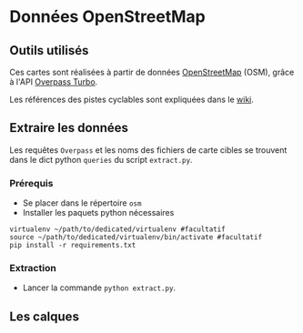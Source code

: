 # Données OpenStreetMap

## Outils utilisés

Ces cartes sont réalisées à partir de données [OpenStreetMap](openstreetmap.org) (OSM), grâce à l'API [Overpass Turbo](http://overpass-turbo.eu/#).

Les références des pistes cyclables sont expliquées dans le [wiki](https://wiki.openstreetmap.org/wiki/Bicycle).

## Extraire les données

Les requêtes `Overpass` et les noms des fichiers de carte cibles se trouvent dans le dict python `queries` du script  `extract.py`.

### Prérequis

* Se placer dans le répertoire `osm`
* Installer les paquets python nécessaires

~~~
virtualenv ~/path/to/dedicated/virtualenv #facultatif
source ~/path/to/dedicated/virtualenv/bin/activate #facultatif
pip install -r requirements.txt
~~~

### Extraction

* Lancer la commande `python extract.py`.

## Les calques

<script src="https://embed.github.com/view/geojson/parisenselle/planvelo-carte/master/osm/bus.geojson"></script>

<script src="https://embed.github.com/view/geojson/parisenselle/planvelo-carte/master/osm/voies_separees_un_seul_sens.geojson"></script>

<script src="https://embed.github.com/view/geojson/parisenselle/planvelo-carte/master/osm/voies_separees.geojson"></script>
